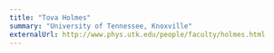 ```yaml
---
title: "Tova Holmes"
summary: "University of Tennessee, Knoxville"
externalUrl: http://www.phys.utk.edu/people/faculty/holmes.html
---
```

